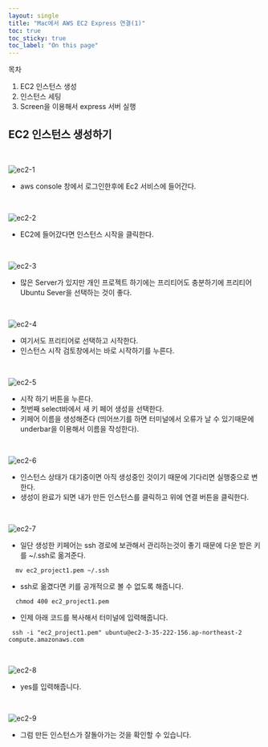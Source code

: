 ```yaml
---
layout: single
title: "Mac에서 AWS EC2 Express 연결(1)"
toc: true
toc_sticky: true
toc_label: "On this page"
---
```


목차
1.  EC2 인스턴스 생성
2.  인스턴스 세팅
3.  Screen을 이용해서 express 서버 실행


## EC2 인스턴스 생성하기
<br>

![ec2-1](https://user-images.githubusercontent.com/67530239/135211331-7c247183-4430-4b5d-8450-302897065d3f.png)

- aws console 창에서 로그인한후에 Ec2 서비스에 들어간다.

<br>

![ec2-2](https://user-images.githubusercontent.com/67530239/135211413-6cb07cc7-fd0a-4a71-b87f-65f400cadeed.png)

- EC2에 들어갔다면 인스턴스 시작을 클릭한다.

<br>

![ec2-3](https://user-images.githubusercontent.com/67530239/135211579-c1b4dcaf-cbca-4301-8786-f9bba4613774.png)

- 많은 Server가 있지만 개인 프로젝트 하기에는 프리티어도 충분하기에 프리티어 Ubuntu Sever을 선택하는 것이 좋다.


<br>


![ec2-4](https://user-images.githubusercontent.com/67530239/135211604-40c914eb-29fd-433a-b83e-95f45aa7246c.png)

- 여기서도 프리티어로 선택하고 시작한다.
- 인스턴스 시작 검토창에서는 바로 시작하기를 누른다.

<br>

![ec2-5](https://user-images.githubusercontent.com/67530239/135211721-7ad140d0-fe26-41b3-8739-9624e957308a.png)

- 시작 하기 버튼을 누른다.
- 첫번째 select바에서 새 키 페어 생성을 선택한다.
- 키페어 이름을 생성해준다 (띄어쓰기를 하면 터미널에서 오류가 날 수 있기때문에 underbar을 이용해서 이름을 작성한다). 

<br>

![ec2-6](https://user-images.githubusercontent.com/67530239/135211650-e9801c86-853d-4739-90be-7ad7ba63bcf3.png)

- 인스턴스 상태가 대기중이면 아직 생성중인 것이기 때문에 기다리면 실행중으로 변한다.
- 생성이 완료가 되면 내가 만든 인스턴스를 클릭하고 위에 연결 버튼을 클릭한다.

<br>

![ec2-7](https://user-images.githubusercontent.com/67530239/135211658-e8d44241-4efd-4f2a-a418-7b32b454207b.png)

- 일단 생성한 키페어는 ssh 경로에 보관해서 관리하는것이 좋기 때문에 다운 받은 키를 ~/.ssh로 옮겨준다.

```
  mv ec2_project1.pem ~/.ssh
```

- ssh로 옮겼다면 키를 공개적으로 볼 수 없도록 해줍니다.
```
  chmod 400 ec2_project1.pem
```

- 인제 아래 코드를 복사해서 터미널에 입력해줍니다.
```
 ssh -i "ec2_project1.pem" ubuntu@ec2-3-35-222-156.ap-northeast-2 compute.amazonaws.com
```

<br>

![ec2-8](https://user-images.githubusercontent.com/67530239/135212023-343dec2a-460a-49c0-bb45-e0fdac970538.png)

- yes를 입력해줍니다.

<br>

![ec2-9](https://user-images.githubusercontent.com/67530239/135211664-02d32334-60d1-47a7-a35d-5ea41e8f90b5.png)

- 그럼 만든 인스턴스가 잘돌아가는 것을 확인할 수 있습니다.




